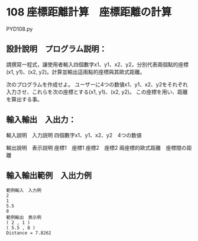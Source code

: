 # 108 座標距離計算　座標距離の計算
PYD108.py
## 設計說明　プログラム説明：
請撰寫一程式，讓使用者輸入四個數字x1、y1、x2、y2，分別代表兩個點的座標(x1, y1)、(x2, y2)。計算並輸出這兩點的座標與其歐式距離。

次のプログラムを作成せよ。
ユーザーに4つの数値x1、y1、x2、y2をそれぞれ入力させ、これらを次の座標とする(x1, y1)、(x2, y2)。
この座標を用い、距離を算出する事。

## 輸入輸出　入出力：
輸入說明　入力説明
四個數字x1、y1、x2、y2　4つの数値

輸出說明　表示説明
座標1　座標1
座標2　座標2
兩座標的歐式距離　座標間の距離

## 輸入輸出範例　入出力例
```
範例輸入　入力例
2
1
5.5
8
範例輸出　表示例
( 2 , 1 )
( 5.5 , 8 )
Distance = 7.8262
```
